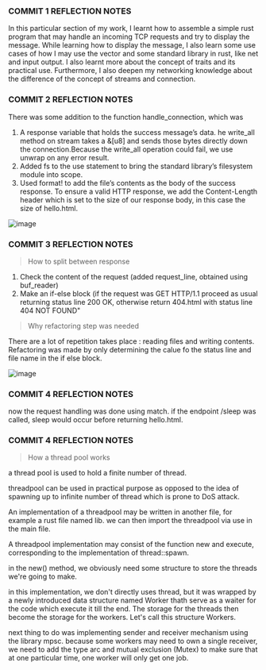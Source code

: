 ### COMMIT 1 REFLECTION NOTES

In this particular section of my work, I learnt how to assemble a simple rust program
that may handle an incoming TCP requests and try to display the message. While learning
how to display the message, I also learn some use cases of how I may use the vector and 
some standard library in rust, like net and input output. I also learnt more about the 
concept of traits and its practical use. Furthermore, I also deepen my networking knowledge
about the difference of the concept of streams and connection.

### COMMIT 2 REFLECTION NOTES

There was some addition to the function handle_connection, which was

1. A response variable that holds the success message’s data. he write_all method on stream takes a &[u8] and sends those bytes directly down the connection.Because the write_all operation could fail, we use unwrap on any error result.
2. Added fs to the use statement to bring the standard library’s filesystem module into scope.
3. Used format! to add the file’s contents as the body of the success response. To ensure a valid HTTP response, we add the Content-Length header which is set to the size of our response body, in this case the size of hello.html.

![image](https://github.com/Nabilcodes/hello/assets/71275597/800a45b1-ea18-4634-a48d-e4a37b7445d9)

### COMMIT 3 REFLECTION NOTES

> How to split between response

1. Check the content of the request (added request_line, obtained using buf_reader)
2. Make an if-else block (if the request was GET HTTP/1.1 proceed as usual returning status line 200 OK, otherwise return 404.html with status line 404 NOT FOUND"

> Why refactoring step was needed

There are a lot of repetition takes place : reading files and writing contents.
Refactoring was made by only determining the calue fo the status line and file name in the if else block.

![image](https://github.com/Nabilcodes/hello/assets/71275597/f7bc132a-966c-416b-b49f-439efd8ffe9d)

### COMMIT 4 REFLECTION NOTES

now the request handling was done using match.
if the endpoint /sleep was called, sleep would occur before returning hello.html.

### COMMIT 4 REFLECTION NOTES

> How a thread pool works

a thread pool is used to hold a finite number of thread.

threadpool can be used in practical purpose as opposed to the idea of spawning up to infinite number of thread which is prone to DoS attack.

An implementation of a threadpool may be written in another file, for example a rust file named lib.
we can then import the threadpool via use in the main file.

A threadpool implementation may consist of the function new and execute, corresponding to the implementation of thread::spawn.

in the new() method, we obviously need some structure to store the threads we're going to make.

in this implementation, we don't directly uses thread, but it was wrapped by a newly introduced data structure named Worker thath serve as a waiter for the code which execute it till the end.
The storage for the threads then become the storage for the workers. Let's call this structure Workers.

next thing to do was implementing sender and receiver mechanism using the library mpsc. because some workers may need to own a single receiver, we need to add the type arc and mutual exclusion (Mutex) to 
make sure that at one particular time, one worker will only get one job.




